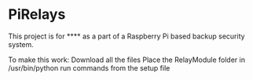 # PiRelays
This project is for **** as a part of a Raspberry Pi based backup security system. 

To make this work:
Download all the files
Place the RelayModule folder in /usr/bin/python
run commands from the setup file
